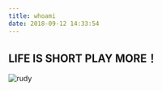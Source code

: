 ```yaml
---
title: whoami
date: 2018-09-12 14:33:54
---
```

## LIFE IS SHORT PLAY MORE！ ##

![rudy](https://cdn.jsdelivr.net/gh/rudymemo/picx.xpoet.cn/202204261117600.jpg)



